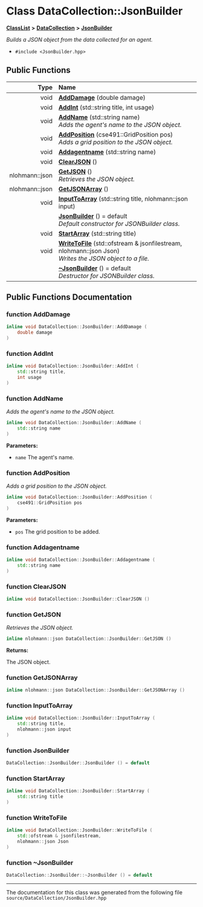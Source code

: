 

# Class DataCollection::JsonBuilder



[**ClassList**](annotated.md) **>** [**DataCollection**](namespace_data_collection.md) **>** [**JsonBuilder**](class_data_collection_1_1_json_builder.md)



_Builds a JSON object from the data collected for an agent._ 

* `#include <JsonBuilder.hpp>`





































## Public Functions

| Type | Name |
| ---: | :--- |
|  void | [**AddDamage**](#function-adddamage) (double damage) <br> |
|  void | [**AddInt**](#function-addint) (std::string title, int usage) <br> |
|  void | [**AddName**](#function-addname) (std::string name) <br>_Adds the agent's name to the JSON object._  |
|  void | [**AddPosition**](#function-addposition) (cse491::GridPosition pos) <br>_Adds a grid position to the JSON object._  |
|  void | [**Addagentname**](#function-addagentname) (std::string name) <br> |
|  void | [**ClearJSON**](#function-clearjson) () <br> |
|  nlohmann::json | [**GetJSON**](#function-getjson) () <br>_Retrieves the JSON object._  |
|  nlohmann::json | [**GetJSONArray**](#function-getjsonarray) () <br> |
|  void | [**InputToArray**](#function-inputtoarray) (std::string title, nlohmann::json input) <br> |
|   | [**JsonBuilder**](#function-jsonbuilder) () = default<br>_Default constructor for JSONBuilder class._  |
|  void | [**StartArray**](#function-startarray) (std::string title) <br> |
|  void | [**WriteToFile**](#function-writetofile) (std::ofstream & jsonfilestream, nlohmann::json Json) <br>_Writes the JSON object to a file._  |
|   | [**~JsonBuilder**](#function-jsonbuilder) () = default<br>_Destructor for JSONBuilder class._  |




























## Public Functions Documentation




### function AddDamage 

```C++
inline void DataCollection::JsonBuilder::AddDamage (
    double damage
) 
```






### function AddInt 

```C++
inline void DataCollection::JsonBuilder::AddInt (
    std::string title,
    int usage
) 
```






### function AddName 

_Adds the agent's name to the JSON object._ 
```C++
inline void DataCollection::JsonBuilder::AddName (
    std::string name
) 
```





**Parameters:**


* `name` The agent's name. 




        



### function AddPosition 

_Adds a grid position to the JSON object._ 
```C++
inline void DataCollection::JsonBuilder::AddPosition (
    cse491::GridPosition pos
) 
```





**Parameters:**


* `pos` The grid position to be added. 




        



### function Addagentname 

```C++
inline void DataCollection::JsonBuilder::Addagentname (
    std::string name
) 
```






### function ClearJSON 

```C++
inline void DataCollection::JsonBuilder::ClearJSON () 
```






### function GetJSON 

_Retrieves the JSON object._ 
```C++
inline nlohmann::json DataCollection::JsonBuilder::GetJSON () 
```





**Returns:**

The JSON object. 





        



### function GetJSONArray 

```C++
inline nlohmann::json DataCollection::JsonBuilder::GetJSONArray () 
```






### function InputToArray 

```C++
inline void DataCollection::JsonBuilder::InputToArray (
    std::string title,
    nlohmann::json input
) 
```






### function JsonBuilder 

```C++
DataCollection::JsonBuilder::JsonBuilder () = default
```






### function StartArray 

```C++
inline void DataCollection::JsonBuilder::StartArray (
    std::string title
) 
```






### function WriteToFile 

```C++
inline void DataCollection::JsonBuilder::WriteToFile (
    std::ofstream & jsonfilestream,
    nlohmann::json Json
) 
```






### function ~JsonBuilder 

```C++
DataCollection::JsonBuilder::~JsonBuilder () = default
```




------------------------------
The documentation for this class was generated from the following file `source/DataCollection/JsonBuilder.hpp`

